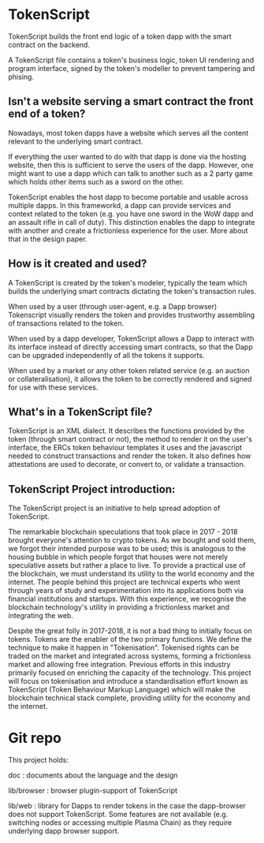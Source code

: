 # TokenScript

TokenScript builds the front end logic of a token dapp with the smart contract on the backend. 

A TokenScript file contains a token's business logic, token UI rendering and program interface, signed by the token's modeller to prevent tampering and phising.

## Isn't a website serving a smart contract the front end of a token?

Nowadays, most token dapps have a website which serves all the content relevant to the underlying smart contract.

If everything the user wanted to do with that dapp is done via the hosting website, then this is sufficient to serve the users of the dapp. However, one might want to use a dapp which can talk to another such as a 2 party game which holds other items such as a sword on the other. 

TokenScript enables the host dapp to become portable and usable across multiple dapps. In this frameworkd, a dapp can provide services and context related to the token (e.g. you have one sword in the WoW dapp and an assault rifle in call of duty). This distinction enables the dapp to integrate with another and create a frictionless experience for the user. More about that in the design paper.

## How is it created and used?

A TokenScript is created by the token's modeler, typically the team which builds the underlying smart contracts dictating the token's transaction rules.

When used by a user (through user-agent, e.g. a Dapp browser) Tokenscript visually renders the token and provides trustworthy assembling of transactions related to the token.

When used by a dapp developer, TokenScript allows a Dapp to interact with its interface instead of directly accessing smart contracts, so that the Dapp can be upgraded independently of all the tokens it supports.

When used by a market or any other token related service (e.g. an auction or collateralisation), it allows the token to be correctly rendered and signed for use with these services.

## What's in a TokenScript file?

TokenScript is an XML dialect. It describes the functions provided by the token (through smart contract or not), the method to render it on the user's interface, the ERCs token behaviour templates it uses and the javascript needed to construct transactions and render the token. It also defines how attestations are used to decorate, or convert to, or validate a transaction.

## TokenScript Project introduction: 

The TokenScript project is an initiative to help spread adoption of TokenScript. 

The remarkable blockchain speculations that took place in 2017 - 2018 brought everyone's attention to crypto tokens. As we bought and sold them, we forgot their intended purpose was to be used; this is analogous to the housing bubble in which people forgot that houses were not merely speculative assets but rather a place to live. To provide a practical use of the blockchain, we must understand its utility to the world economy and the internet. The people behind this project are technical experts who went through years of study and experimentation into its applications both via financial institutions and startups. With this experience, we recognise the blockchain technology's utility in providing a frictionless market and integrating the web.

Despite the great folly in 2017-2018, it is not a bad thing to initially focus on tokens. Tokens are the enabler of the two primary functions. We define the technique to make it happen in "Tokenisation". Tokenised rights can be traded on the market and integrated across systems, forming a frictionless market and allowing free integration. Previous efforts in this industry primarily focused on enriching the capacity of the technology. This project will focus on tokenisation and introduce a standardisation effort known as TokenScript (Token Behaviour Markup Language) which will make the blockchain technical stack complete, providing utility for the economy and the internet.

# Git repo

This project holds:

doc
:   documents about the language and the design

lib/browser
:   browser plugin-support of TokenScript

lib/web
:    library for Dapps to render tokens in the case the dapp-browser does not support TokenScript. Some features are not available (e.g. switching nodes or accessing multiple Plasma Chain) as they require underlying dapp browser support.
